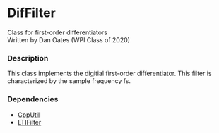 # DifFilter
Class for first-order differentiators  
Written by Dan Oates (WPI Class of 2020)

### Description
This class implements the digitial first-order differentiator. This filter is characterized by the sample frequency fs.

### Dependencies
- [CppUtil](https://github.com/doates625/CppUtil.git)
- [LTIFilter](https://github.com/doates625/LTIFilter.git)